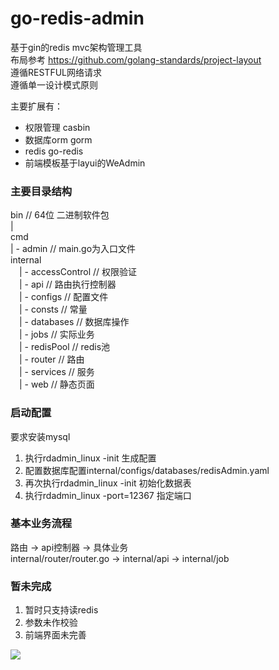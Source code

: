 # go-redis-admin

基于gin的redis mvc架构管理工具  
布局参考 https://github.com/golang-standards/project-layout  
遵循RESTFUL网络请求  
遵循单一设计模式原则  

主要扩展有：
- 权限管理 casbin
- 数据库orm gorm
- redis go-redis
- 前端模板基于layui的WeAdmin

### 主要目录结构
bin // 64位 二进制软件包  
|  
cmd  
| - admin // main.go为入口文件  
internal  
　| - accessControl  // 权限验证  
　| - api // 路由执行控制器  
　| - configs // 配置文件  
　| - consts // 常量  
　| - databases // 数据库操作  
　| - jobs // 实际业务  
　| - redisPool // redis池  
　| - router // 路由  
　| - services // 服务  
　| - web // 静态页面  

### 启动配置
要求安装mysql  
1. 执行rdadmin_linux -init 生成配置  
2. 配置数据库配置internal/configs/databases/redisAdmin.yaml  
3. 再次执行rdadmin_linux -init 初始化数据表  
4. 执行rdadmin_linux -port=12367 指定端口  

### 基本业务流程

路由 -> api控制器 -> 具体业务  
internal/router/router.go -> internal/api -> internal/job  

### 暂未完成
1. 暂时只支持读redis  
2. 参数未作校验  
3. 前端界面未完善  

![](show1.jpg)
